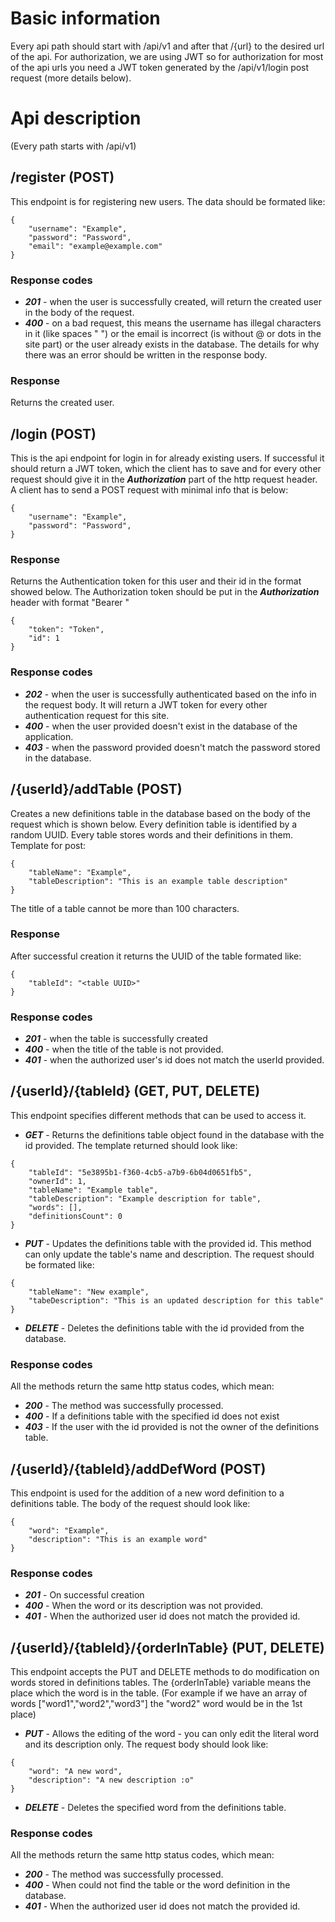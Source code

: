 # Basic information
Every api path should start with /api/v1 and after that /{url} to the desired url of the api.
For authorization, we are using JWT so for authorization for most of the api urls you need a JWT token generated by the /api/v1/login post request (more details below).

# Api description
(Every path starts with /api/v1)

## /register (POST)
This endpoint is for registering new users. The data should be formated like:
```
{   
    "username": "Example",
    "password": "Password",
    "email": "example@example.com"
}
```
### Response codes
 * ***201*** - when the user is successfully created, will return the created user in the body of the request.
 * ***400*** - on a bad request, this means the username has illegal characters in it (like spaces " ") or the email is incorrect (is without @ or dots in the site part) or the user already exists in the database. The details for why there was an error should be written in the response body.

### Response
Returns the created user.

## /login (POST)
This is the api endpoint for login in for already existing users. If successful it should return a JWT token, which the client has to save and for every other request should give it in the ***Authorization*** part of the http request header. A client has to send a POST request with minimal info that is below:
```
{   
    "username": "Example",
    "password": "Password",
}
```
### Response
Returns the Authentication token for this user and their id in the format showed below.
The Authorization token should be put in the ***Authorization*** header with format "Bearer <token>"
```
{
    "token": "Token",
    "id": 1
}
```

### Response codes
 * ***202*** - when the user is successfully authenticated based on the info in the request body. It will return a JWT token for every other authentication request for this site.
 * ***400*** - when the user provided doesn't exist in the database of the application.
 * ***403*** - when the password provided doesn't match the password stored in the database.

## /{userId}/addTable (POST)
Creates a new definitions table in the database based on the body of the request which is shown below. Every definition table is identified
by a random UUID. Every table stores words and their definitions in them. Template for post:
```
{
    "tableName": "Example",
    "tableDescription": "This is an example table description"
}
```
The title of a table cannot be more than 100 characters.

### Response
After successful creation it returns the UUID of the table formated like:
```
{
    "tableId": "<table UUID>"
}
```

### Response codes
 * ***201*** - when the table is successfully created
 * ***400*** - when the title of the table is not provided.
 * ***401*** - when the authorized user's id does not match the userId provided.

## /{userId}/{tableId} (GET, PUT, DELETE)
This endpoint specifies different methods that can be used to access it.
 * ***GET*** - Returns the definitions table object found in the database with the id provided. The template returned should look like:
```
{
    "tableId": "5e3895b1-f360-4cb5-a7b9-6b04d0651fb5",
    "ownerId": 1,
    "tableName": "Example table",
    "tableDescription": "Example description for table",
    "words": [],
    "definitionsCount": 0
}
```
 * ***PUT*** - Updates the definitions table with the provided id. This method can only update the table's name and description. 
               The request should be formated like:
```
{
    "tableName": "New example",
    "tabeDescription": "This is an updated description for this table"
}
```
 * ***DELETE*** - Deletes the definitions table with the id provided from the database.

### Response codes
All the methods return the same http status codes, which mean:
 * ***200*** - The method was successfully processed.
 * ***400*** - If a definitions table with the specified id does not exist
 * ***403*** - If the user with the id provided is not the owner of the definitions table.

## /{userId}/{tableId}/addDefWord (POST)
This endpoint is used for the addition of a new word definition to a definitions table.  The body of the request should look like:
```
{
    "word": "Example",
    "description": "This is an example word"
}
```

### Response codes
 * ***201*** - On successful creation
 * ***400*** - When the word or its description was not provided.
 * ***401*** - When the authorized user id does not match the provided id.

## /{userId}/{tableId}/{orderInTable} (PUT, DELETE)
This endpoint accepts the PUT and DELETE methods to do modification on words stored in definitions tables. The {orderInTable} variable
means the place which the word is in the table. (For example if we have an array of words [\"word1\",\"word2\",\"word3\"] the "word2" word would
be in the 1st place)
 * ***PUT*** - Allows the editing of the word - you can only edit the literal word and its description only. The request body should look like:
```
{
    "word": "A new word",
    "description": "A new description :o"
}
```
 * ***DELETE*** - Deletes the specified word from the definitions table.

### Response codes
All the methods return the same http status codes, which mean:
 * ***200*** - The method was successfully processed.
 * ***400*** - When could not find the table or the word definition in the database.
 * ***401*** - When the authorized user id does not match the provided id.